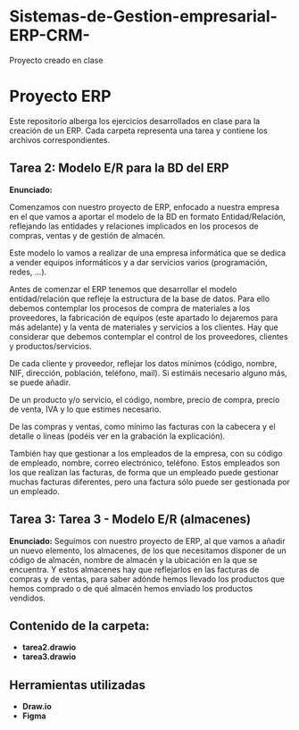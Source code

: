 # Sistemas-de-Gestion-empresarial-ERP-CRM-
Proyecto creado en clase 
# Proyecto ERP

Este repositorio alberga los ejercicios desarrollados en clase para la creación de un ERP. Cada carpeta representa una tarea y contiene los archivos correspondientes.

## Tarea 2: Modelo E/R para la BD del ERP

**Enunciado:**

Comenzamos con nuestro proyecto de ERP, enfocado a nuestra empresa en el que vamos a aportar el modelo de la BD en formato Entidad/Relación, reflejando las entidades y relaciones implicados en los procesos de compras, ventas y de gestión de almacén.

Este modelo lo vamos a realizar de una empresa informática que se dedica a vender equipos informáticos y a dar servicios varios (programación, redes, ...).

Antes de comenzar el ERP tenemos que desarrollar el modelo entidad/relación que refleje la estructura de la base de datos. Para ello debemos contemplar los procesos de compra de materiales a los proveedores, la fabricación de equipos (este apartado lo dejaremos para más adelante) y la venta de materiales y servicios a los clientes. Hay que considerar que debemos contemplar el control de los proveedores, clientes y productos/servicios.

De cada cliente y proveedor, reflejar los datos mínimos (código, nombre, NIF, dirección, población, teléfono, mail). Si estimáis necesario alguno más, se puede añadir.

De un producto y/o servicio, el código, nombre, precio de compra, precio de venta, IVA y lo que estimes necesario.

De las compras y ventas, como mínimo las facturas con la cabecera y el detalle o líneas (podéis ver en la grabación la explicación).

También hay que gestionar a los empleados de la empresa, con su código de empleado, nombre, correo electrónico, teléfono. Estos empleados son los que realizan las facturas, de forma que un empleado puede gestionar muchas facturas diferentes, pero una factura sólo puede ser gestionada por un empleado.

## Tarea 3: Tarea 3 - Modelo E/R (almacenes)

**Enunciado:**
Seguimos con nuestro proyecto de ERP, al que vamos a añadir un nuevo elemento, los almacenes, de los que necesitamos disponer de un código de almacén, nombre de almacén y la ubicación en la que se encuentra. Y estos almacenes hay que reflejarlos en las facturas de compras y de ventas, para saber adónde hemos llevado los productos que hemos comprado o de qué almacén hemos enviado los productos vendidos.

## Contenido de la carpeta: 

* **tarea2.drawio**
* **tarea3.drawio**

## Herramientas utilizadas 
* **Draw.io**
* **Figma** 

